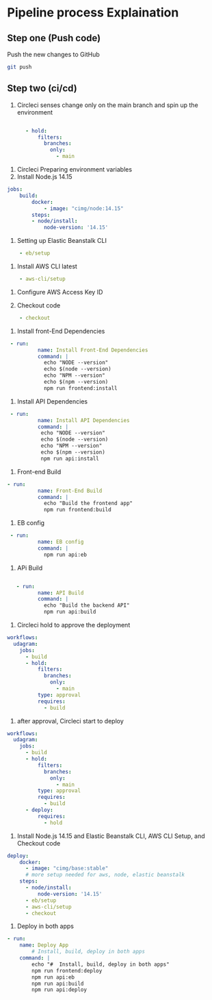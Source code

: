 # Pipeline process Explaination

## Step one (Push code)
Push the new changes to GitHub 

```bash
git push
```

## Step two (ci/cd)
1. Circleci senses change only on the main branch and spin up the environment 

``` yaml 

      - hold:
          filters:
            branches:
              only:
                - main

```

1. Circleci Preparing environment variables 
1. Install Node.js 14.15 

``` yaml 
jobs:
    build:
        docker: 
            - image: "cimg/node:14.15"
        steps: 
        - node/install:
            node-version: '14.15'
```

1. Setting up Elastic Beanstalk CLI

``` yaml 
    - eb/setup
```


1. Install AWS CLI latest 

``` yaml 
    - aws-cli/setup
```

1. Configure AWS Access Key ID

1. Checkout code 

``` yaml
    - checkout
```

1. Install front-End Dependencies 

``` yaml
 - run:
          name: Install Front-End Dependencies
          command: |
            echo "NODE --version" 
            echo $(node --version)
            echo "NPM --version" 
            echo $(npm --version)
            npm run frontend:install

```


1. Install API Dependencies 

``` yaml 
 - run:
          name: Install API Dependencies
          command: |
           echo "NODE --version"
           echo $(node --version)
           echo "NPM --version"
           echo $(npm --version)
           npm run api:install
```

1. Front-end Build 

``` yaml 
- run:
          name: Front-End Build
          command: |
            echo "Build the frontend app"
            npm run frontend:build
```

1. EB config 

``` yaml 
 - run:
          name: EB config
          command: | 
            npm run api:eb

```

1. APi Build 

``` yaml 

   - run:
          name: API Build
          command: |
            echo "Build the backend API"
            npm run api:build
```

1. Circleci hold to approve the deployment

``` yaml 
workflows:
  udagram:
    jobs:
      - build
      - hold:
          filters:
            branches:
              only:
                - main
          type: approval
          requires:
            - build

```

1. after approval, Circleci start to deploy

``` yaml 
workflows:
  udagram:
    jobs:
      - build
      - hold:
          filters:
            branches:
              only:
                - main
          type: approval
          requires:
            - build
      - deploy:
          requires:
            - hold
```

1. Install Node.js 14.15 and Elastic Beanstalk CLI, AWS CLI Setup, and Checkout code 

``` yaml 
deploy:
    docker:
      - image: "cimg/base:stable"
      # more setup needed for aws, node, elastic beanstalk
    steps:
      - node/install:
          node-version: '14.15' 
      - eb/setup
      - aws-cli/setup
      - checkout

```

1. Deploy in both apps 

``` yaml 
- run:
    name: Deploy App
        # Install, build, deploy in both apps
    command: |
        echo "#  Install, build, deploy in both apps"
        npm run frontend:deploy
        npm run api:eb
        npm run api:build
        npm run api:deploy

```

